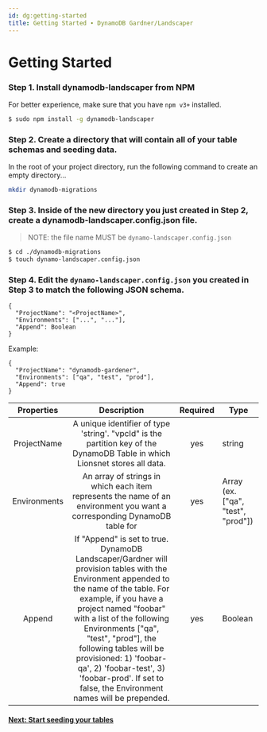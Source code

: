 ```yaml
---
id: dg:getting-started
title: Getting Started ∙ DynamoDB Gardner/Landscaper
---
```


# Getting Started

### Step 1. Install dynamodb-landscaper from NPM
For better experience, make sure that you have `npm v3+` installed.

```sh
$ sudo npm install -g dynamodb-landscaper
```

### Step 2. Create a directory that will contain all of your table schemas and seeding data.

In the root of your project directory, run the following command to create an empty directory...

```sh
mkdir dynamodb-migrations
```

### Step 3. Inside of the new directory you just created in Step 2, create a dynamodb-landscaper.config.json file.

> NOTE: the file name MUST be `dynamo-landscaper.config.json`

```sh
$ cd ./dynamodb-migrations
$ touch dynamo-landscaper.config.json
```

### Step 4. Edit the `dynamo-landscaper.config.json` you created in Step 3 to match the following JSON schema.

```
{
  "ProjectName": "<ProjectName>",
  "Environments": ["...", "..."],
  "Append": Boolean
}
```

Example:
```
{
  "ProjectName": "dynamodb-gardener",
  "Environments": ["qa", "test", "prod"],
  "Append": true
}
```

|  Properties  |                                                                                                                                                                       Description                                                                                                                                                                       | Required | Type                                      |
|:------------:|:-------------------------------------------------------------------------------------------------------------------------------------------------------------------------------------------------------------------------------------------------------------------------------------------------------------------------------------------------------:|:--------:|-------------------------------------------|
|  ProjectName |                                                                                                               A unique identifier of type 'string'. "vpcId" is the partition key of the DynamoDB Table in which Lionsnet stores all data.                                                                                                               |    yes   | string                                    |
| Environments | An array of strings in which each item represents the name of an environment you want a corresponding DynamoDB table for                                                                                                                                                                                                                                | yes      | Array<string> (ex. ["qa", "test", "prod"]) |
| Append       | If "Append" is set to true. DynamoDB Landscaper/Gardner will provision tables with the Environment appended to the name of the table. For example, if you have a project named "foobar" with a list of the following Environments ["qa", "test", "prod"], the following tables will be provisioned: 1) 'foobar-qa', 2) 'foobar-test', 3) 'foobar-prod'. If set to false, the Environment names will be prepended. | yes      | Boolean                                   |



#### [Next: Start seeding your tables](docs/provision-seed-tables.md)

